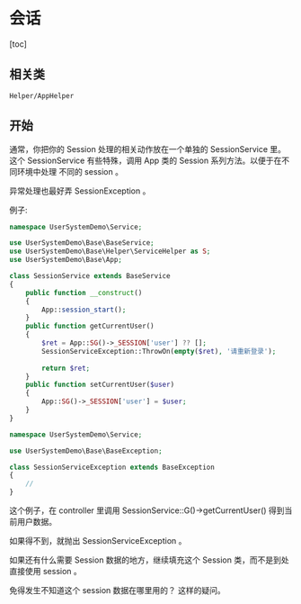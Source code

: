 # 会话
[toc]
## 相关类

`Helper/AppHelper`

## 开始

通常，你把你的 Session 处理的相关动作放在一个单独的 SessionService 里。
这个 SessionService  有些特殊，调用 App 类的 Session 系列方法。以便于在不同环境中处理 不同的 session 。

异常处理也最好弄 SessionException 。

例子:
```php
namespace UserSystemDemo\Service;

use UserSystemDemo\Base\BaseService;
use UserSystemDemo\Base\Helper\ServiceHelper as S;
use UserSystemDemo\Base\App;

class SessionService extends BaseService
{
    public function __construct()
    {
        App::session_start();
    }
    public function getCurrentUser()
    {
        $ret = App::SG()->_SESSION['user'] ?? [];
        SessionServiceException::ThrowOn(empty($ret), '请重新登录');
        
        return $ret;
    }
    public function setCurrentUser($user)
    {
        App::SG()->_SESSION['user'] = $user;
    }
}

```
```php
namespace UserSystemDemo\Service;

use UserSystemDemo\Base\BaseException;

class SessionServiceException extends BaseException
{
    //
}
```

这个例子，在 controller 里调用 SessionService::G()->getCurrentUser() 得到当前用户数据。

如果得不到，就抛出 SessionServiceException 。

如果还有什么需要 Session 数据的地方，继续填充这个 Session 类，而不是到处直接使用 session 。

免得发生不知道这个 session 数据在哪里用的？ 这样的疑问。